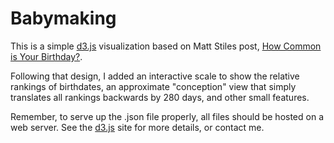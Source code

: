 Babymaking
========

This is a simple [d3.js](http://d3js.org) visualization based on Matt Stiles post, [How Common is Your Birthday?](http://thedailyviz.com/2012/05/12/how-common-is-your-birthday/).

Following that design, I added an interactive scale to show the relative rankings of birthdates, an approximate "conception" view that simply translates all rankings backwards by 280 days, and other small features.

Remember, to serve up the .json file properly, all files should be hosted on a web server. See the [d3.js](http://d3js.org) site for more details, or contact me.

